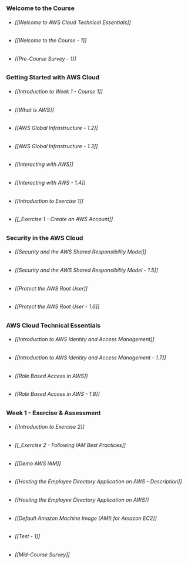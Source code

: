 ### Welcome to the Course
- ###### [[Welcome to AWS Cloud Technical Essentials]]
- ###### [[Welcome to the Course - 1]]
- ###### [[Pre-Course Survey - 1]]
### Getting Started with AWS Cloud
- ###### [[Introduction to Week 1 - Course 1]]
- ###### [[What is AWS]]
- ###### [[AWS Global Infrastructure - 1.2]]
- ###### [[AWS Global Infrastructure - 1.3]]
- ###### [[Interacting with AWS]]
- ###### [[Interacting with AWS - 1.4]]
- ###### [[Introduction to Exercise 1]]
- ###### [[_Exercise 1 - Create an AWS Account]]
### Security in the AWS Cloud
- ###### [[Security and the AWS Shared Responsibility Model]]
- ###### [[Security and the AWS Shared Responsibility Model - 1.5]]
- ###### [[Protect the AWS Root User]]
- ###### [[Protect the AWS Root User - 1.6]]
### AWS Cloud Technical Essentials
- ###### [[Introduction to AWS Identity and Access Management]]
- ###### [[Introduction to AWS Identity and Access Management - 1.7]]
- ###### [[Role Based Access in AWS]]
- ###### [[Role Based Access in AWS - 1.8]]
### Week 1 - Exercise & Assessment
- ###### [[Introduction to Exercise 2]]
- ###### [[_Exercise 2 - Following IAM Best Practices]]
- ###### [[Demo AWS IAM]]
- ###### [[Hosting the Employee Directory Application on AWS - Description]]
- ###### [[Hosting the Employee Directory Application on AWS]]
- ###### [[Default Amazon Machine Image (AMI) for Amazon EC2]]
- ###### [[Test - 1]]
- ###### [[Mid-Course Survey]]